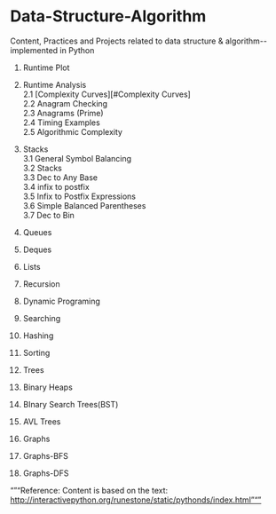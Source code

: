 # Data-Structure-Algorithm
Content, Practices and Projects related to data structure &amp; algorithm--implemented in Python 


1. Runtime Plot 

2. Runtime Analysis <br>
2.1 [Complexity Curves][#Complexity Curves]<br>
2.2 Anagram Checking <br>
2.3 Anagrams (Prime) <br>
2.4 Timing Examples <br>
2.5 Algorithmic Complexity <br>
   
3. Stacks <br>
3.1 General Symbol Balancing <br>
3.2 Stacks <br>
3.3 Dec to Any Base <br>
3.4 infix to postfix <br>
3.5 Infix to Postfix Expressions <br>
3.6 Simple Balanced Parentheses <br>
3.7 Dec to Bin <br>

4. Queues <br>
5. Deques <br>
6. Lists <br>
7. Recursion <br>
8. Dynamic Programing <br>
9. Searching <br>
10. Hashing <br>
11. Sorting <br>
12. Trees <br>
13. Binary Heaps <br>
14. BInary Search Trees(BST) <br>
15. AVL Trees <br>
16. Graphs <br>
17. Graphs-BFS <br>
18. Graphs-DFS <br>


“”“Reference: Content is based on the text: http://interactivepython.org/runestone/static/pythonds/index.html”“”
